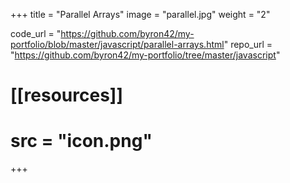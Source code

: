 +++
title = "Parallel Arrays"
image = "parallel.jpg"
weight = "2"

code_url = "https://github.com/byron42/my-portfolio/blob/master/javascript/parallel-arrays.html"
repo_url = "https://github.com/byron42/my-portfolio/tree/master/javascript"

# [[resources]]
#   src = "icon.png"
+++

<!-- * this is something else trying to figure all of this out
* some days I enjoy, others are awful
* eventually I'll end up happy with what I'm doing
* until then I'll keep trying to get better -->